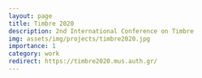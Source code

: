 ```yaml
---
layout: page
title: Timbre 2020
description: 2nd International Conference on Timbre
img: assets/img/projects/timbre2020.jpg
importance: 1
category: work
redirect: https://timbre2020.mus.auth.gr/
---
```


